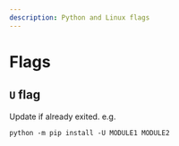 ```yaml
---
description: Python and Linux flags
---
```


# Flags

## `U` flag

Update if already exited. e.g.

```text
python -m pip install -U MODULE1 MODULE2
```

